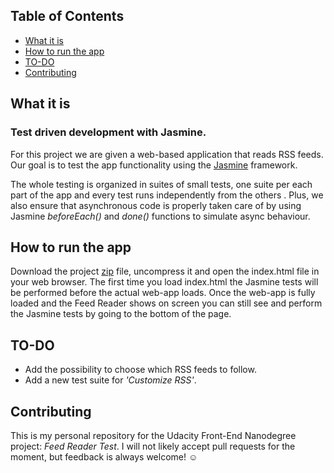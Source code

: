 ## Table of Contents
* [What it is](#what-is)
* [How to run the app](#how-to)
* [TO-DO](#to-do)
* [Contributing](#contributing)

## What it is

### Test driven development with Jasmine.

For this project we are given a web-based application that reads RSS feeds. Our goal is to test the app functionality using the [Jasmine](http://jasmine.github.io/) framework.

The whole testing is organized in suites of small tests, one suite per each part of the app and every test runs independently from the others . Plus, we also ensure that asynchronous code is properly taken care of by using Jasmine *beforeEach()* and *done()* functions to simulate async behaviour.


## How to run the app

Download the project [zip](https://github.com/mechaphysis/frontend-feedreader/archive/master.zip) file, uncompress it and open the index.html file in your web browser. The first time you load index.html the Jasmine tests will be performed before the actual web-app loads. Once the web-app is fully loaded and the Feed Reader shows on screen you can still see and perform the Jasmine tests by going to the bottom of the page.


## TO-DO

* Add the possibility to choose which RSS feeds to follow.
* Add a new test suite for *'Customize RSS'*.  

## Contributing

This is my personal repository for the Udacity  Front-End Nanodegree project: _Feed Reader Test_. I will not likely accept pull requests for the moment, but feedback is always welcome! :relaxed:
